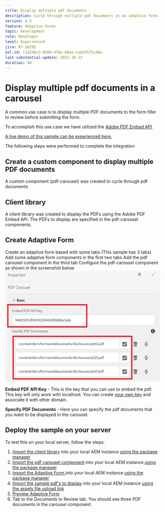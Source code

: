 ```yaml
---
title: Display multiple pdf documents
description: Cycle through multiple pdf documents in an adaptive form.
version: 6.5
feature: Adaptive Forms
topic: Development
role: Developer
level: Experienced
jira: KT-10292
exl-id: c1d248c3-8208-476e-b0ae-cab25575cd6a
last-substantial-update: 2021-10-12
duration: 84
---
```

# Display multiple pdf documents in a carousel

A common use case is to display multiple PDF documents to the form filler to review before submitting the form.

To accomplish this use case we have utilized the [Adobe PDF Embed API](https://www.adobe.io/apis/documentcloud/dcsdk/pdf-embed.html).

[A live demo of this sample can be experienced here.](https://forms.enablementadobe.com/content/dam/formsanddocuments/wefinancecreditcard/jcr:content?wcmmode=disabled)

The following steps were performed to complete the integration

## Create a custom component to display multiple PDF documents

A custom component (pdf-carousel) was created to cycle through pdf documents

## Client library

A client library was created to display the PDFs using the Adobe PDF Embed API. The PDFs to display are specified in the pdf-carousel components.

## Create Adaptive Form

Create an adaptive form based with some tabs (This sample has 3 tabs)
Add some adaptive form components in the first two tabs
Add the pdf carousel component in the third tab
Configure the pdf-carousel component as shown in the screenshot below
![pdf-carousel](assets/pdf-carousel-af-component.png)

**Embed PDF API Key** - This is the key that you can use to embed the pdf. This key will only work with localhost. You can create [your own key](https://www.adobe.io/apis/documentcloud/dcsdk/pdf-embed.html) and associate it with other domain.

**Specify PDF Documents** - Here you can specify the pdf documents that you want to be displayed in the carousel.


## Deploy the sample on your server

To test this on your local server, follow the steps:

1. [Import the client library](assets/pdf-carousel-client-lib.zip) into your local AEM instance [using the package manager](http://localhost:4502/crx/packmgr/index.jsp)
1. [Import the pdf carousel component](assets/pdf-carousel-component.zip) into your local AEM instance [using the package manager](http://localhost:4502/crx/packmgr/index.jsp)
1. [Import the Adaptive Form ](assets/adaptive-form-pdf-carousel.zip) into your local AEM instance [using the package manager](http://localhost:4502/crx/packmgr/index.jsp)
1. [Import the sample pdf's to display](assets/pdf-carousel-sample-documents.zip) into your local AEM instance [using the assets file upload link](http://localhost:4502/assets.html/content/dam)
1. [Preview Adaptive Form](http://localhost:4502/content/dam/formsanddocuments/wefinancecreditcard/jcr:content?wcmmode=disabled)
1. Tab to the Documents to Review tab. You should see three PDF documents in the carousel component.
